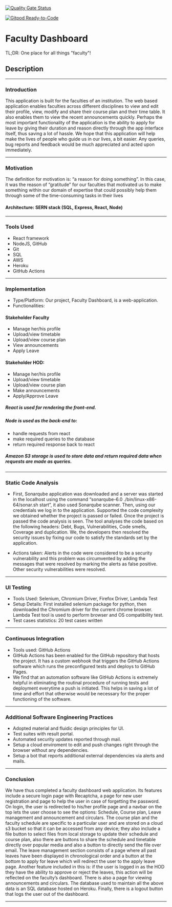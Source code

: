 [![Quality Gate Status](https://sonarcloud.io/api/project_badges/measure?project=akashsuper2000_faculty-dashboard&metric=alert_status)](https://sonarcloud.io/dashboard?id=akashsuper2000_faculty-dashboard)

[![Gitpod Ready-to-Code](https://img.shields.io/badge/Gitpod-Ready--to--Code-blue?logo=gitpod)](https://gitpod.io/#https://github.com/akashsuper2000/faculty-dashboard) 

# Faculty Dashboard

TL;DR:
One place for all things "faculty"!

## Description

<hr/>

### Introduction

This application is built for the faculties of an institution. The web based
application enables faculties across different disciplines to view and edit their profile, view, modify and share their course plan and their time table. It also enables them to view the recent announcements quickly. Perhaps the most
important functionality of the application is the ability to apply for leave by
giving their duration and reason directly through the app interface itself, thus saving a lot of hassle.
We hope that this application will help make the lives of people who guide
us in our lives, a bit easier. Any queries, bug reports and feedback would be
much appreciated and acted upon immediately.

<hr/>

### Motivation

The definition for motivation is: “a reason for doing something”.
In this case, it was the reason of “gratitude” for our faculties that motivated
us to make something within our domain of expertise that could possibly help
them through some of the time-consuming tasks in their lives


#### Architecture: SERN stack (SQL, Express, React, Node)

<hr/>

### Tools Used

- React framework
- NodeJS, GitHub
- Git
- SQL
- AWS
- Heroku
- GitHub Actions

<hr/>

### Implementation

- Type/Platform: Our project, Faculty Dashboard, is a web-application.
- Functionalities:

#### Stakeholder Faculty
- Manage her/his profile
- Upload/view timetable
- Upload/view course plan
- View announcements
- Apply Leave

#### Stakeholder HOD:
- Manage her/his profile
- Upload/view timetable
- Upload/view course plan
- Make announcements
- Apply/Approve Leave


##### React is used for rendering the front-end.

##### Node is used as the back-end to:
- handle requests from react
- make required queries to the database
- return required response back to react

##### Amazon S3 storage is used to store data and return required data when requests are made as queries.

<hr/>

### Static Code Analysis

- First, Sonarqube application was downloaded and a server was started in the localhost using the command “sonarqube-6.0 ./bin/linux-x86-64/sonar.sh start”,  it also used Sonarqube scanner. Then, using our credentials we log in to the application. Supported the code complexity we obtained whether the project is passed or failed. Once the project is passed the code analysis is seen. The tool analyses the code based on the following headers:
Debt, Bugs, Vulnerabilities, Code smells, Coverage and duplication. We, the developers then resolved the security issues by fixing our code to satisfy the standards set by the application.

- Actions taken:
Alerts in the code were considered to be a security vulnerability and this
problem was circumvented by adding the messages that were resolved by
marking the alerts as false positive.
Other security vulnerabilities were resolved.

<hr/>

### UI Testing
- Tools Used: Selenium, Chromium Driver, Firefox Driver, Lambda Test
- Setup Details: First installed selenium package for python, then downloaded the Chromium driver for the current chrome browser. Lambda Test tool is used to perform browser and OS compatibility test.
- Test cases statistics: 20 test cases written

<hr/>

### Continuous Integration

- Tools used: GitHub Actions
- GitHub Actions has been enabled for the GitHub repository that hosts the project.
It has a custom webhook that triggers the GitHub Actions software which runs the preconfigured tests and deploys to GitHub Pages.
- We find that an automation software like GitHub Actions is extremely helpful in eliminating the routinal procedure of running tests and deployment everytime a push is initiated. This helps in saving a lot of time and effort that otherwise would be necessary for the proper functioning of the software.

<hr/>

### Additional Software Engineering Practices

- Adopted material and fluidic design principles for UI.
- Test suites with result portal.
- Automated security updates reported through mail.
- Setup a cloud enviroment to edit and push changes right through the browser without any dependencies.
- Setup a bot that reports additional external dependencies via alerts and mails.

<hr/>

### Conclusion

We have thus completed a faculty dashboard web application. Its features include a secure login page with Recaptcha, a page for new user registration and page to help the user in case of forgetting the password. On login, the user is redirected to his/her profile page and a navbar on the top lets the user choose to see the options: Schedule, Course plan, Leave management and announcement and circulars. The course plan and the faculty schedule are specific to a particular user and are stored on a cloud s3 bucket so that it can be accessed from any device; they also include a file button to select files from local storage to update their schedule and course plan, also there are buttons to share the schedule and timetable directly over popular media and also a button to directly send the file over email.
The leave management section consists of a page where all past leaves have been displayed in chronological order and a button at the bottom to apply for leave which will redirect the user to the apply leave page. Another feature included in this is: if the user is logged in as the HOD they have the ability to approve or reject the leaves, this action will be reflected on the faculty’s dashboard. There is also a page for viewing announcements and circulars. The database used to maintain all the above data is an SQL database hosted on Heroku. Finally, there is a logout button that logs the user out of the dashboard.

<hr/>
